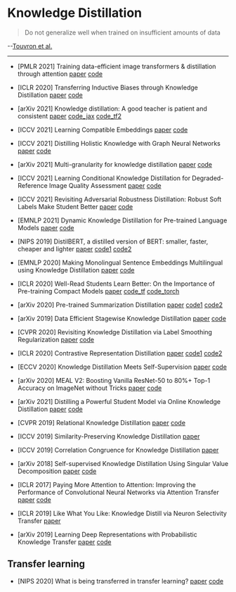 # Knowledge Distillation

> Do not generalize well when trained on insufficient amounts of data

--[Touvron et al.](http://proceedings.mlr.press/v139/touvron21a/touvron21a.pdf)

--------------

* [PMLR 2021] Training data-efficient image transformers & distillation through attention [paper](http://proceedings.mlr.press/v139/touvron21a/touvron21a.pdf) [code](https://github.com/facebookresearch/deit)

* [ICLR 2020] Transferring Inductive Biases through Knowledge Distillation [paper](https://arxiv.org/pdf/2006.00555.pdf) [code](https://github.com/samiraabnar/Reflect)

* [arXiv 2021] Knowledge distillation: A good teacher is patient and consistent [paper](https://arxiv.org/pdf/2106.05237v1.pdf) [code_jax](https://github.com/google-research/big_transfer) [code_tf2](https://github.com/sayakpaul/FunMatch-Distillation)

* [ICCV 2021] Learning Compatible Embeddings [paper](https://openaccess.thecvf.com/content/ICCV2021/papers/Meng_Learning_Compatible_Embeddings_ICCV_2021_paper.pdf) [code](https://github.com/IrvingMeng/LCE)

* [ICCV 2021] Distilling Holistic Knowledge with Graph Neural Networks [paper](https://openaccess.thecvf.com/content/ICCV2021/papers/Zhou_Distilling_Holistic_Knowledge_With_Graph_Neural_Networks_ICCV_2021_paper.pdf) [code](https://github.com/wyc-ruiker/HKD)

* [arXiv 2021] Multi-granularity for knowledge distillation [paper](https://arxiv.org/pdf/2108.06681v1.pdf) [code](https://github.com/shaoeric/multi-granularity-distillation)

* [ICCV 2021] Learning Conditional Knowledge Distillation for Degraded-Reference Image Quality Assessment [paper](http://openaccess.thecvf.com//content/ICCV2021/papers/Zheng_Learning_Conditional_Knowledge_Distillation_for_Degraded-Reference_Image_Quality_Assessment_ICCV_2021_paper.pdf) [code](https://github.com/researchmm/ckdn)

* [ICCV 2021] Revisiting Adversarial Robustness Distillation: Robust Soft Labels Make Student Better [paper](http://openaccess.thecvf.com//content/ICCV2021/papers/Zi_Revisiting_Adversarial_Robustness_Distillation_Robust_Soft_Labels_Make_Student_Better_ICCV_2021_paper.pdf) [code](https://github.com/zibojia/rslad)

* [EMNLP 2021] Dynamic Knowledge Distillation for Pre-trained Language Models [paper](https://arxiv.org/pdf/2109.11295v1.pdf) [code](https://github.com/lancopku/DynamicKD)

* [NIPS 2019] DistilBERT, a distilled version of BERT: smaller, faster, cheaper and lighter [paper](https://arxiv.org/pdf/1910.01108v4.pdf) [code1](https://github.com/huggingface/transformers) [code2](https://github.com/huggingface/swift-coreml-transformers)

* [EMNLP 2020] Making Monolingual Sentence Embeddings Multilingual using Knowledge Distillation [paper](https://arxiv.org/pdf/2004.09813v2.pdf) [code](https://github.com/UKPLab/sentence-transformers)

* [ICLR 2020] Well-Read Students Learn Better: On the Importance of Pre-training Compact Models [paper](https://arxiv.org/pdf/1908.08962v2.pdf) [code_tf](https://github.com/google-research/bert) [code_torch](https://github.com/PAIR-code/lit)

* [arXiv 2020] Pre-trained Summarization Distillation [paper](https://arxiv.org/pdf/2010.13002v2.pdf) [code1](https://github.com/huggingface/transformers/blob/master/examples/seq2seq/README.md) [code2](http://tiny.cc/4iy0tz)

* [arXiv 2019] Data Efficient Stagewise Knowledge Distillation [paper](https://arxiv.org/pdf/1911.06786v3.pdf) [code](https://github.com/IvLabs/stagewise-knowledge-distillation)

* [CVPR 2020] Revisiting Knowledge Distillation via Label Smoothing Regularization [paper](https://arxiv.org/pdf/1909.11723v3.pdf) [code](https://github.com/yuanli2333/Teacher-free-Knowledge-Distillation)

* [ICLR 2020] Contrastive Representation Distillation [paper](https://arxiv.org/pdf/1910.10699v2.pdf) [code1](https://github.com/HobbitLong/RepDistiller) [code2](https://github.com/yoshitomo-matsubara/torchdistill)

* [ECCV 2020] Knowledge Distillation Meets Self-Supervision [paper](https://www.ecva.net/papers/eccv_2020/papers_ECCV/papers/123540562.pdf) [code](https://github.com/xuguodong03/SSKD)

* [arXiv 2020] MEAL V2: Boosting Vanilla ResNet-50 to 80%+ Top-1 Accuracy on ImageNet without Tricks [paper](https://arxiv.org/pdf/2009.08453v2.pdf) [code](https://github.com/szq0214/MEAL-V2)

* [arXiv 2021] Distilling a Powerful Student Model via Online Knowledge Distillation [paper](https://arxiv.org/pdf/2103.14473v2.pdf) [code](https://github.com/SJLeo/FFSD)


* [CVPR 2019] Relational Knowledge Distillation [paper](https://arxiv.org/pdf/1904.05068.pdf) [code](https://github.com/lenscloth/RKD)

* [ICCV 2019] Similarity-Preserving Knowledge Distillation [paper](https://openaccess.thecvf.com/content_ICCV_2019/papers/Tung_Similarity-Preserving_Knowledge_Distillation_ICCV_2019_paper.pdf)

* [ICCV 2019] Correlation Congruence for Knowledge Distillation [paper](https://openaccess.thecvf.com/content_ICCV_2019/papers/Peng_Correlation_Congruence_for_Knowledge_Distillation_ICCV_2019_paper.pdf)

* [arXiv 2018] Self-supervised Knowledge Distillation Using Singular Value Decomposition [paper](https://arxiv.org/pdf/1807.06819.pdf) [code](https://github.com/sseung0703/SSKD)

* [ICLR 2017] Paying More Attention to Attention: Improving the Performance of Convolutional Neural Networks via Attention Transfer [paper](https://arxiv.org/pdf/1612.03928.pdf) [code](https://github.com/szagoruyko/attention-transfer)

* [ICLR 2019] Like What You Like: Knowledge Distill via Neuron Selectivity Transfer [paper](https://arxiv.org/pdf/1707.01219.pdf)

* [arXiv 2019] Learning Deep Representations with Probabilistic Knowledge Transfer [paper](https://arxiv.org/pdf/1803.10837.pdf) [code](https://github.com/passalis/probabilistic_kt)


## Transfer learning

* [NIPS 2020] What is being transferred in transfer learning? [paper](https://arxiv.org/pdf/2008.11687.pdf) [code](https://github.com/google-research/understanding-transfer-learning)
